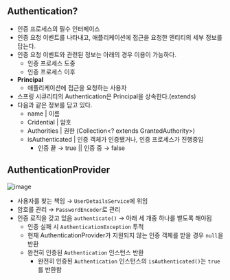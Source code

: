 ## Authentication?

- 인증 프로세스의 필수 인터페이스
- 인증 요청 이벤트를 나타내고, 애플리케이션에 접근을 요청한 엔티티의 세부 정보를 담는다.
- 인증 요청 이벤트와 관련된 정보는 아래의 경우 이용이 가능하다.
    - 인증 프로세스 도중
    - 인증 프로세스 이후
- **Principal**
    - 애플리케이션에 접근을 요청하는 사용자
- 스프링 시큐리티의 Authentication은 Principal을 상속한다.(extends)
- 다음과 같은 정보를 담고 있다.
    - name | 이름
    - Cridential | 암호
    - Authorities | 권한 (Collection<? extends GrantedAuthority>)
    - isAuthenticated | 인증 객체가 인증됐거나, 인증 프로세스가 진행중임
        - 인증 끝 → true || 인증 중 → false
    

## AuthenticationProvider
![image](https://user-images.githubusercontent.com/100072078/192133281-10b72374-44ad-4400-b2cc-460b3f205d98.png)

- 사용자를 찾는 책임 → `UserDetailsService`에 위임
- 암호를 관리 → `PasswordEncoder`로 관리
- 인증 로직을 갖고 있음 `authenticate()` → 아래 세 개중 하나를 뱉도록 해야됨
    - 인증 실패 시 `AuthenticationException` 투척
    - 현재 AuthenticationProvider가 지원되지 않는 인증 객체를 받을 경우 `null`을 반환
    - 완전히 인증된 `Authentication` 인스턴스 반환
        - 완전히 인증된 `Authentication` 인스턴스의 `isAuthenticated()`는 `true`를 반환함
